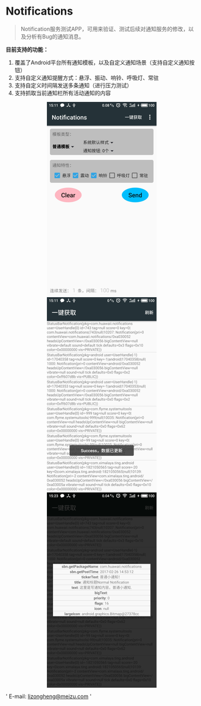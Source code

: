 # Notifications

> Notification服务测试APP，可用来验证、测试后续对通知服务的修改，以及分析有Bug的通知消息。
  


**目前支持的功能：**

1. 覆盖了Android平台所有通知模板，以及自定义通知场景（支持自定义通知按钮）
2. 支持自定义通知提醒方式：悬浮、振动、响铃、呼吸灯、常驻
3. 支持自定义时间隔发送多条通知（进行压力测试）
4. 支持抓取当前通知栏所有活动通知的内容

<div align="center">    
    <img src="https://raw.githubusercontent.com/huawaii/MarkdownPhotos/master/NotificationDemo/S70226-151107.jpg" width = "288" height = "512" alt="应用主界面" align=center />
    <img src="https://raw.githubusercontent.com/huawaii/MarkdownPhotos/master/NotificationDemo/S70226-151134.jpg" width = "288" height = "512" alt="抓取通知信息" align=center />
    <img src="https://raw.githubusercontent.com/huawaii/MarkdownPhotos/master/NotificationDemo/S70226-152356.jpg" width = "288" height = "512" alt="提取有效通知信息" align=center />
</div>

'
E-mail: lizongheng@meizu.com
'


